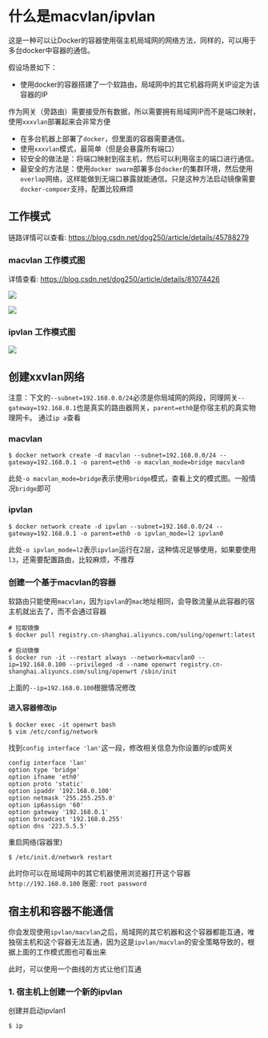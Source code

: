 # 什么是macvlan/ipvlan

这是一种可以让Docker的容器使用宿主机局域网的网络方法，同样的，可以用于多台docker中容器的通信。

假设场景如下：

 - 使用docker的容器搭建了一个软路由，局域网中的其它机器将网关IP设定为该容器的IP

 作为网关（旁路由）需要接受所有数据，所以需要拥有局域网IP而不是端口映射，使用`xxxvlan`部署起来会非常方便

- 在多台机器上部署了`docker`，但里面的容器需要通信。
 - 使用`xxxvlan`模式，最简单（但是会暴露所有端口）
 - 较安全的做法是：将端口映射到宿主机，然后可以利用宿主的端口进行通信。
 - 最安全的方法是：使用`docker swarm`部署多台`docker`的集群环境，然后使用`overlap`网络，这样能做到无端口暴露就能通信。只是这种方法启动镜像需要`docker-compoer`支持，配置比较麻烦
 
## 工作模式

链路详情可以查看: https://blog.csdn.net/dog250/article/details/45788279

### macvlan 工作模式图

详情查看: https://blog.csdn.net/dog250/article/details/81074426

![](/assets/20180717081048987[1])

![](/assets/1003074-20190818212109034-918981291[1].png)

### ipvlan 工作模式图

![](/assets/1003074-20190818212141511-935245092[1].png)

## 创建xxvlan网络

注意：下文的`--subnet=192.168.0.0/24`必须是你局域网的网段，同理网关`--gateway=192.168.0.1`也是真实的路由器网关，`parent=eth0`是你宿主机的真实物理网卡。
通过`ip a`查看

### macvlan
```
$ docker network create -d macvlan --subnet=192.168.0.0/24 --gateway=192.168.0.1 -o parent=eth0 -o macvlan_mode=bridge macvlan0
```

此处`-o macvlan_mode=bridge`表示使用`bridge`模式，查看上文的模式图。一般情况`bridge`即可

### ipvlan
```
$ docker network create -d ipvlan --subnet=192.168.0.0/24 --gateway=192.168.0.1 -o parent=eth0 -o ipvlan_mode=l2 ipvlan0
```

此处`-o ipvlan_mode=l2`表示`ipvlan`运行在2层，这种情况足够使用，如果要使用`l3`，还需要配置路由，比较麻烦，不推荐

### 创建一个基于macvlan的容器

软路由只能使用`macvlan`，因为`ipvlan`的`mac`地址相同，会导致流量从此容器的宿主机就出去了，而不会通过容器

```
# 拉取镜像
$ docker pull registry.cn-shanghai.aliyuncs.com/suling/openwrt:latest

# 启动镜像
$ docker run -it --restart always --network=macvlan0 --ip=192.168.0.100 --privileged -d --name openwrt registry.cn-shanghai.aliyuncs.com/suling/openwrt /sbin/init
```

上面的`--ip=192.168.0.100`根据情况修改

#### 进入容器修改ip

```
$ docker exec -it openwrt bash
$ vim /etc/config/network

```

找到`config interface 'lan'`这一段，修改相关信息为你设置的ip或网关

```
config interface 'lan'
option type 'bridge'
option ifname 'eth0'
option proto 'static'
option ipaddr '192.168.0.100'
option netmask '255.255.255.0'
option ip6assign '60'
option gateway '192.168.0.1'
option broadcast '192.168.0.255'
option dns '223.5.5.5'

```

重启网络(容器里)

```
$ /etc/init.d/network restart

```

此时你可以在局域网中的其它机器使用浏览器打开这个容器`http://192.168.0.100` 账密: `root password`

## 宿主机和容器不能通信

你会发现使用`ipvlan/macvlan`之后，局域网的其它机器和这个容器都能互通，唯独宿主机和这个容器无法互通，因为这是`ipvlan/macvlan`的安全策略导致的，根据上面的工作模式图也可看出来

此时，可以使用一个曲线的方式让他们互通


### 1. 宿主机上创建一个新的ipvlan

创建并启动ipvlan1

```
$ ip 
